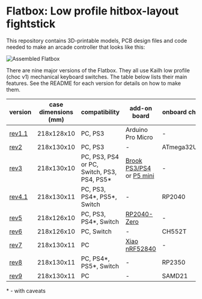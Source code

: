 # Flatbox: Low profile hitbox-layout fightstick

This repository contains 3D-printable models, PCB design files and code needed to make an arcade controller that looks like this:

![Assembled Flatbox](hardware-rev2/images/Flatbox-rev2b-finished-product.jpg)

There are nine major versions of the Flatbox. They all use Kailh low profile (choc v1) mechanical keyboard switches. The table below lists their main features. See the README for each version for details on how to make them.

version | case dimensions (mm) | compatibility | add-on board | onboard chip | SMT assembly required | firmware
------- | --------------- | ------------- | ------------ | ------------ | --------------------- | --------
[rev1.1](hardware-rev1.1) | 218x128x10 | PC, PS3 | Arduino Pro Micro | - | no | [ATmega32U4](firmware-atmega32u4)
[rev2](hardware-rev2) | 218x130x10 | PC, PS3 | - | ATmega32U4 | yes | [ATmega32U4](firmware-atmega32u4)
[rev3](hardware-rev3) | 218x130x10 | PC, PS3, PS4 or PC, Switch, PS3, PS4, PS5\* | [Brook PS3/PS4](https://www.brookaccessory.com/detail/58690501/) or [P5 mini](https://www.brookaccessory.com/detail/92299183/) | - | yes | [Brook](https://www.brookaccessory.com/download/)
[rev4.1](hardware-rev4.1) | 218x130x11 | PC, PS3, PS4\*, PS5\*, Switch | - | RP2040 | yes | [GP2040-CE](https://gp2040-ce.info/)
[rev5](hardware-rev5) | 218x126x10 | PC, PS3, PS4\*, Switch | [RP2040-Zero](https://www.waveshare.com/rp2040-zero.htm) | - | no | [GP2040-CE](https://gp2040-ce.info/)
[rev6](hardware-rev6) | 218x126x10 | PC, Switch | - | CH552T | yes | [CH552](firmware-ch552)
[rev7](hardware-rev7) | 218x130x11 | PC | [Xiao nRF52840](https://www.seeedstudio.com/Seeed-XIAO-BLE-nRF52840-p-5201.html) | - | no | [slimbox-bt](https://github.com/jfedor2/slimbox-bt)
[rev8](hardware-rev8) | 218x130x11 | PC, PS4\*, PS5\*, Switch | - | RP2350 | yes | [HID Remapper](https://github.com/jfedor2/hid-remapper)
[rev9](hardware-rev9) | 218x130x11 | PC | - | SAMD21 | yes | [CircuitPython](firmware-circuitpython)

\* - with caveats

